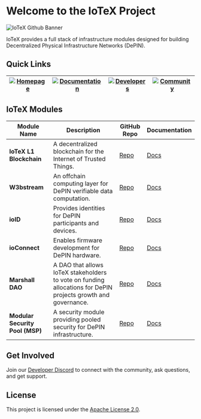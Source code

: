 # Welcome to the IoTeX Project
![IoTeX Github Banner](https://github.com/user-attachments/assets/6f8dbc8f-4bf2-4a63-a6fc-eff1b8f71c47)

IoTeX provides a full stack of infrastructure modules designed for building Decentralized Physical Infrastructure Networks (DePIN).
## Quick Links


| [![Homepage](https://img.shields.io/badge/Homepage-iotex.io-green)](https://iotex.io) | [![Documentation](https://img.shields.io/badge/Documentation-docs.iotex.io-green)](https://docs.iotex.io) | [![Developers](https://img.shields.io/badge/Developers-developers.iotex.io-green)](https://developers.iotex.io) | [![Community](https://img.shields.io/badge/Community-iotex.io/devdiscord-green)](https://iotex.io/devdiscord) |
|-|-|-|-|

## IoTeX Modules

| Module Name         | Description                                                                 | GitHub Repo                                | Documentation                                 |
|---------------------|-----------------------------------------------------------------------------|-------------------------------------------|-----------------------------------------------|
| **IoTeX L1 Blockchain** | A decentralized blockchain for the Internet of Trusted Things.              | [Repo](https://github.com/iotexproject/iotex-core) | [Docs](https://docs.iotex.io)                 |
| **W3bstream**       | An offchain computing layer for DePIN verifiable data computation.             | [Repo](https://github.com/iotexproject/w3bstream) | [Docs](https://docs.iotex.io/depin-infra-modules-dim/w3bstream-depin-verification)       |
| **ioID**            | Provides identities for DePIN participants and devices.                      | [Repo](https://github.com/iotexproject/ioid) | [Docs](https://docs.iotex.io/depin-infra-modules-dim/ioid-depin-identities)            |
| **ioConnect**       | Enables firmware development for DePIN hardware.                             | [Repo](https://github.com/iotexproject/ioconnect) | [Docs](https://docs.iotex.io/depin-infra-modules-dim/ioconnect-hardware-sdk)       |
| **Marshall DAO**        | A DAO that allows IoTeX stakeholders to vote on funding allocations for DePIN projects growth and governance.                         | [Repo](https://github.com/iotexproject/marshall-dao) | [Docs](https://docs.iotex.io/participate/governance/the-marshall-dao)       |
| **Modular Security Pool (MSP)** | A security module providing pooled security for DePIN infrastructure.   | [Repo](https://github.com/iotexproject/msp-contracts) | [Docs](https://docs.iotex.io/depin-infra-modules-dim/msp-modular-security-pool) |


## Get Involved
Join our [Developer Discord](https://iotex.io/devdiscord) to connect with the community, ask questions, and get support.

## License
This project is licensed under the [Apache License 2.0](https://github.com/iotexproject/iotex-core/blob/master/LICENSE).
